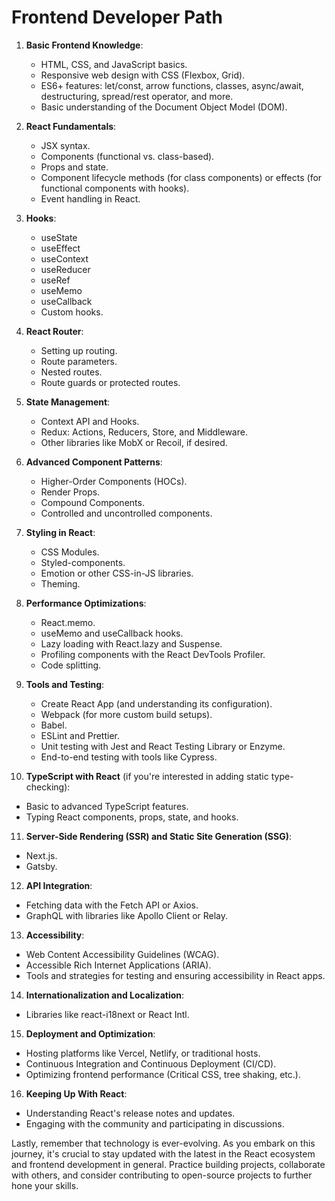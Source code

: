 # Frontend Developer Path

1. **Basic Frontend Knowledge**:

   - HTML, CSS, and JavaScript basics.
   - Responsive web design with CSS (Flexbox, Grid).
   - ES6+ features: let/const, arrow functions, classes, async/await, destructuring, spread/rest operator, and more.
   - Basic understanding of the Document Object Model (DOM).

2. **React Fundamentals**:

   - JSX syntax.
   - Components (functional vs. class-based).
   - Props and state.
   - Component lifecycle methods (for class components) or effects (for functional components with hooks).
   - Event handling in React.

3. **Hooks**:

   - useState
   - useEffect
   - useContext
   - useReducer
   - useRef
   - useMemo
   - useCallback
   - Custom hooks.

4. **React Router**:

   - Setting up routing.
   - Route parameters.
   - Nested routes.
   - Route guards or protected routes.

5. **State Management**:

   - Context API and Hooks.
   - Redux: Actions, Reducers, Store, and Middleware.
   - Other libraries like MobX or Recoil, if desired.

6. **Advanced Component Patterns**:

   - Higher-Order Components (HOCs).
   - Render Props.
   - Compound Components.
   - Controlled and uncontrolled components.

7. **Styling in React**:

   - CSS Modules.
   - Styled-components.
   - Emotion or other CSS-in-JS libraries.
   - Theming.

8. **Performance Optimizations**:

   - React.memo.
   - useMemo and useCallback hooks.
   - Lazy loading with React.lazy and Suspense.
   - Profiling components with the React DevTools Profiler.
   - Code splitting.

9. **Tools and Testing**:

   - Create React App (and understanding its configuration).
   - Webpack (for more custom build setups).
   - Babel.
   - ESLint and Prettier.
   - Unit testing with Jest and React Testing Library or Enzyme.
   - End-to-end testing with tools like Cypress.

10. **TypeScript with React** (if you're interested in adding static type-checking):

- Basic to advanced TypeScript features.
- Typing React components, props, state, and hooks.

11. **Server-Side Rendering (SSR) and Static Site Generation (SSG)**:

- Next.js.
- Gatsby.

12. **API Integration**:

- Fetching data with the Fetch API or Axios.
- GraphQL with libraries like Apollo Client or Relay.

13. **Accessibility**:

- Web Content Accessibility Guidelines (WCAG).
- Accessible Rich Internet Applications (ARIA).
- Tools and strategies for testing and ensuring accessibility in React apps.

14. **Internationalization and Localization**:

- Libraries like react-i18next or React Intl.

15. **Deployment and Optimization**:

- Hosting platforms like Vercel, Netlify, or traditional hosts.
- Continuous Integration and Continuous Deployment (CI/CD).
- Optimizing frontend performance (Critical CSS, tree shaking, etc.).

16. **Keeping Up With React**:

- Understanding React's release notes and updates.
- Engaging with the community and participating in discussions.

Lastly, remember that technology is ever-evolving. As you embark on this journey, it's crucial to stay updated with the latest in the React ecosystem and frontend development in general. Practice building projects, collaborate with others, and consider contributing to open-source projects to further hone your skills.
